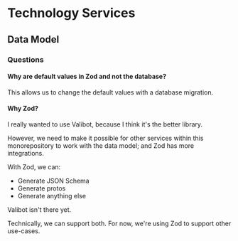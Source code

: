 # Technology Services

## Data Model

### Questions

#### Why are default values in Zod and not the database?

This allows us to change the default values with a database migration.

#### Why Zod?

I really wanted to use Valibot, because I think it's the better library.

However, we need to make it possible for other services within this monorepository to work with the data model; and Zod has more integrations.

With Zod, we can:

- Generate JSON Schema
- Generate protos
- Generate anything else

Valibot isn't there yet.

Technically, we can support both. For now, we're using Zod to support other use-cases.

